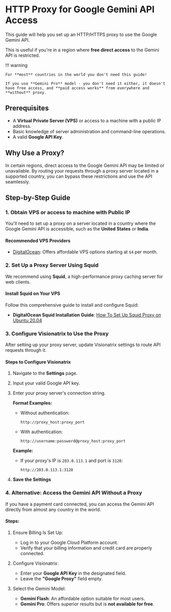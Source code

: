 # HTTP Proxy for Google Gemini API Access

This guide will help you set up an HTTP/HTTPS proxy to use the Google Gemini API.

This is useful if you're in a region where **free direct access** to the Gemini API is restricted.

!!! warning

    For **most** countries in the world you don't need this guide!

    If you use **Gemini Pro** model - you don't need it either, it doesn't have free access, and **paid access works** from everywhere and **without** proxy.

## Prerequisites

- A **Virtual Private Server (VPS)** or access to a machine with a public IP address.
- Basic knowledge of server administration and command-line operations.
- A valid **Google API Key**.

## Why Use a Proxy?

In certain regions, direct access to the Google Gemini API may be limited or unavailable. By routing your requests through a proxy server located in a supported country, you can bypass these restrictions and use the API seamlessly.

## Step-by-Step Guide

### 1. Obtain VPS or access to machine with Public IP

You'll need to set up a proxy on a server located in a country where the Google Gemini API is accessible, such as the **United States** or **India**.

#### Recommended VPS Providers

- [DigitalOcean](https://www.digitalocean.com/products/droplets): Offers affordable VPS options starting at `$4` per month.


### 2. Set Up a Proxy Server Using Squid

We recommend using **Squid**, a high-performance proxy caching server for web clients.

#### Install Squid on Your VPS

Follow this comprehensive guide to install and configure Squid:

- **DigitalOcean Squid Installation Guide**: [How To Set Up Squid Proxy on Ubuntu 20.04](https://www.digitalocean.com/community/tutorials/how-to-set-up-squid-proxy-on-ubuntu-20-04)

### 3. Configure Visionatrix to Use the Proxy

After setting up your proxy server, update Visionatrix settings to route API requests through it.

#### Steps to Configure Visionatrix

1. Navigate to the **Settings** page.

2. Input your valid Google API key.

3. Enter your proxy server's connection string.

     **Format Examples:**

     - Without authentication:

       ```
       http://proxy_host:proxy_port
       ```

     - With authentication:

       ```
       http://username:password@proxy_host:proxy_port
       ```

     **Example:**

     - If your proxy's IP is `203.0.113.1` and port is `3128`:

       ```
       http://203.0.113.1:3128
       ```

4. **Save the Settings**

### 4. Alternative: Access the Gemini API Without a Proxy

If you have a payment card connected, you can access the Gemini API directly from almost any country in the world.

#### Steps:

1. Ensure Billing Is Set Up:

    - Log in to your Google Cloud Platform account.
    - Verify that your billing information and credit card are properly connected.

2. Configure Visionatrix:

    - Enter your **Google API Key** in the designated field.
    - Leave the **"Google Proxy"** field empty.

3. Select the Gemini Model:

     - **Gemini Flash**: An affordable option suitable for most users.
     - **Gemini Pro**: Offers superior results but is **not available for free**.
